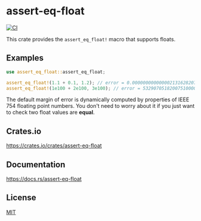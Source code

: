 assert-eq-float
====================

[![CI](https://github.com/magiclen/assert-eq-float/actions/workflows/ci.yml/badge.svg)](https://github.com/magiclen/assert-eq-float/actions/workflows/ci.yml)

This crate provides the `assert_eq_float!` macro that supports floats.

## Examples

```rust
use assert_eq_float::assert_eq_float;

assert_eq_float!(1.1 + 0.1, 1.2); // error = 0.0000000000000021316282072803005
assert_eq_float!(1e100 + 2e100, 3e100); // error = 53290705182007510000000000000000000000000000000000000000000000000000000000000000000000
```

The default margin of error is dynamically computed by properties of IEEE 754 floating point numbers. You don't need to worry about it if you just want to check two float values are **equal**.

## Crates.io

https://crates.io/crates/assert-eq-float

## Documentation

https://docs.rs/assert-eq-float

## License

[MIT](LICENSE)